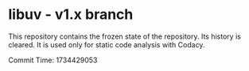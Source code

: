 # libuv - v1.x branch

This repository contains the frozen state of the repository.
Its history is cleared. It is used only for static code
analysis with Codacy.

Commit Time: 1734429053